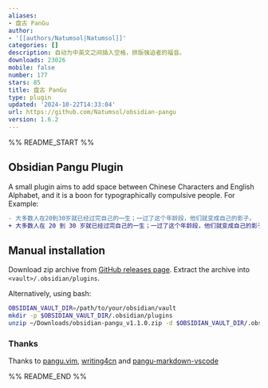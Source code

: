 ```yaml
---
aliases:
- 盘古 PanGu
author:
- '[[authors/Natumsol|Natumsol]]'
categories: []
description: 自动为中英文之间插入空格，排版强迫者的福音。
downloads: 23026
mobile: false
number: 177
stars: 85
title: 盘古 PanGu
type: plugin
updated: '2024-10-22T14:33:04'
url: https://github.com/Natumsol/obsidian-pangu
version: 1.6.2
---
```


%% README_START %%

## Obsidian Pangu Plugin

A small plugin aims to add space between Chinese Characters and English Alphabet, and it is a boon for typographically compulsive people. For Example:

```diff
- 大多数人在20到30岁就已经过完自己的一生；一过了这个年龄段，他们就变成自己的影子。
+ 大多数人在 20 到 30 岁就已经过完自己的一生；一过了这个年龄段，他们就变成自己的影子。
```

## Manual installation

Download zip archive from [GitHub releases page](https://github.com/natumsol/obsidian-pangu/releases).
Extract the archive into `<vault>/.obsidian/plugins`.

Alternatively, using bash:

```bash
OBSIDIAN_VAULT_DIR=/path/to/your/obsidian/vault
mkdir -p $OBSIDIAN_VAULT_DIR/.obsidian/plugins
unzip ~/Downloads/obsidian-pangu_v1.1.0.zip -d $OBSIDIAN_VAULT_DIR/.obsidian/plugins
```

### Thanks

Thanks to [pangu.vim](https://github.com/hotoo/pangu.vim), [writing4cn](https://marketplace.visualstudio.com/items?itemName=twocucao.writing4cn) and [pangu-markdown-vscode ](https://github.com/zhuyuanxiang/pangu-markdown-vscode)


%% README_END %%